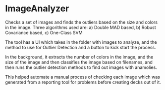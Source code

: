# ImageAnalyzer
Checks a set of images and finds the outliers based on the size and colors in the image. Three algorithms used are: a) Double MAD based, b) Robust Covariance based, c) One-Class SVM

The tool has a UI which takes in the folder with images to analyze, and the method to use for Outlier Detection and a button to kick start the process.

In the background, it extracts the number of colors in the image, and the size of the image and then classifies the image based on filenames, and then runs the outlier detection methods to find out images with anamolies.

This helped automate a manual process of checking each image which was generated from a reporting tool for problems before creating decks out of it.
